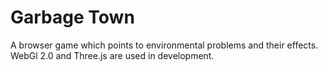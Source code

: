 # Garbage Town 
A browser game which points to environmental problems and their effects.
WebGl 2.0 and Three.js are used in development.
